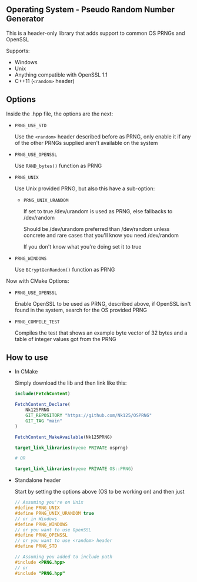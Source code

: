 ## Operating System - Pseudo Random Number Generator

This is a header-only library that adds support to common OS PRNGs and OpenSSL

Supports:
* Windows
* Unix
* Anything compatible with OpenSSL 1.1
* C++11 (`<random>` header)

## Options

Inside the .hpp file, the options are the next:

* `PRNG_USE_STD`

    Use the `<random>` header described before as PRNG, only enable it if any of the other PRNGs supplied aren't available on the system

* `PRNG_USE_OPENSSL`

    Use `RAND_bytes()` function as PRNG

* `PRNG_UNIX`

    Use Unix provided PRNG, but also this have a sub-option:

    * `PRNG_UNIX_URANDOM`

        If set to true /dev/urandom is used as PRNG, else fallbacks to /dev/random

        Should be /dev/urandom preferred than /dev/random unless concrete and rare cases that you'll know you need /dev/random
    
        If you don't know what you're doing set it to true
    
* `PRNG_WINDOWS`

    Use `BCryptGenRandom()` function as PRNG

Now with CMake Options:

* `PRNG_USE_OPENSSL`

    Enable OpenSSL to be used as PRNG, described above, if OpenSSL isn't found in the system, search for the OS provided PRNG

* `PRNG_COMPILE_TEST`

    Compiles the test that shows an example byte vector of 32 bytes and a table of integer values got from the PRNG

## How to use

* In CMake

    Simply download the lib and then link like this:

    ```cmake
    include(FetchContent)

    FetchContent_Declare(
        Nk125PRNG
        GIT_REPOSITORY "https://github.com/Nk125/OSPRNG"
        GIT_TAG "main"
    )

    FetchContent_MakeAvailable(Nk125PRNG)

    target_link_libraries(myexe PRIVATE osprng)

    # OR

    target_link_libraries(myexe PRIVATE OS::PRNG)
    ```

* Standalone header

    Start by setting the options above (OS to be working on) and then just

    ```cpp
    // Assuming you're on Unix
    #define PRNG_UNIX
    #define PRNG_UNIX_URANDOM true
    // or in Windows
    #define PRNG_WINDOWS
    // or you want to use OpenSSL
    #define PRNG_OPENSSL
    // or you want to use <random> header
    #define PRNG_STD

    // Assuming you added to include path
    #include <PRNG.hpp>
    // or
    #include "PRNG.hpp"
    ```
